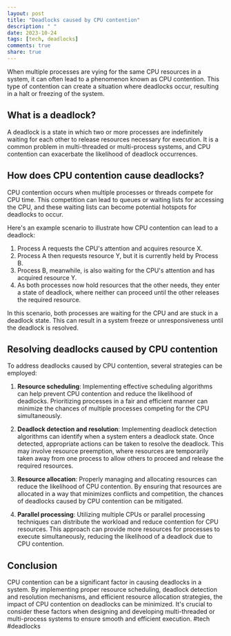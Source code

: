 ```yaml
---
layout: post
title: "Deadlocks caused by CPU contention"
description: " "
date: 2023-10-24
tags: [tech, deadlocks]
comments: true
share: true
---
```


When multiple processes are vying for the same CPU resources in a system, it can often lead to a phenomenon known as CPU contention. This type of contention can create a situation where deadlocks occur, resulting in a halt or freezing of the system.

## What is a deadlock?

A deadlock is a state in which two or more processes are indefinitely waiting for each other to release resources necessary for execution. It is a common problem in multi-threaded or multi-process systems, and CPU contention can exacerbate the likelihood of deadlock occurrences.

## How does CPU contention cause deadlocks?

CPU contention occurs when multiple processes or threads compete for CPU time. This competition can lead to queues or waiting lists for accessing the CPU, and these waiting lists can become potential hotspots for deadlocks to occur.

Here's an example scenario to illustrate how CPU contention can lead to a deadlock:

1. Process A requests the CPU's attention and acquires resource X.
2. Process A then requests resource Y, but it is currently held by Process B.
3. Process B, meanwhile, is also waiting for the CPU's attention and has acquired resource Y.
4. As both processes now hold resources that the other needs, they enter a state of deadlock, where neither can proceed until the other releases the required resource.

In this scenario, both processes are waiting for the CPU and are stuck in a deadlock state. This can result in a system freeze or unresponsiveness until the deadlock is resolved.

## Resolving deadlocks caused by CPU contention

To address deadlocks caused by CPU contention, several strategies can be employed:

1. **Resource scheduling**: Implementing effective scheduling algorithms can help prevent CPU contention and reduce the likelihood of deadlocks. Prioritizing processes in a fair and efficient manner can minimize the chances of multiple processes competing for the CPU simultaneously.
   
2. **Deadlock detection and resolution**: Implementing deadlock detection algorithms can identify when a system enters a deadlock state. Once detected, appropriate actions can be taken to resolve the deadlock. This may involve resource preemption, where resources are temporarily taken away from one process to allow others to proceed and release the required resources.

3. **Resource allocation**: Properly managing and allocating resources can reduce the likelihood of CPU contention. By ensuring that resources are allocated in a way that minimizes conflicts and competition, the chances of deadlocks caused by CPU contention can be mitigated.

4. **Parallel processing**: Utilizing multiple CPUs or parallel processing techniques can distribute the workload and reduce contention for CPU resources. This approach can provide more resources for processes to execute simultaneously, reducing the likelihood of a deadlock due to CPU contention.

## Conclusion

CPU contention can be a significant factor in causing deadlocks in a system. By implementing proper resource scheduling, deadlock detection and resolution mechanisms, and efficient resource allocation strategies, the impact of CPU contention on deadlocks can be minimized. It's crucial to consider these factors when designing and developing multi-threaded or multi-process systems to ensure smooth and efficient execution. #tech #deadlocks